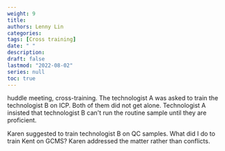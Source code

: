 ```yaml
---
weight: 9
title: 
authors: Lenny Lin
categories: 
tags: [Cross training]
date: " "
description: 
draft: false
lastmod: "2022-08-02"
series: null
toc: true
---
```


huddle meeting, cross-training.  The technologist A was asked to train the technologist B on ICP.  Both of them did not get alone.  Technologist A insisted that technologist B can't run the routine sample until they are proficient.

Karen suggested to train technologist B on QC samples.  What did I do to train Kent on GCMS?  Karen addressed the matter rather than conflicts.



